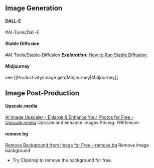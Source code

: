

## Image Generation



#### DALL-E 
#AI-Tools/Dall-E

#### Stable Diffusion
#AI-Tools/Stable-Diffusion
***Exploration:***
[How to Run Stable Diffusion](https://www.datacamp.com/tutorial/how-to-run-stable-diffusion).
#### Midjourney

see [[Productivity/Image gen/Midjourney|Midjourney]]
## Image Post-Production

#### Upscale.media
[AI Image Upscaler - Enlarge & Enhance Your Photos for Free - Upscale.media](https://www.upscale.media/)
Upscale and enhance images
Pricing: FREEmium


#### remove bg
[Remove Background from Image for Free – remove.bg](https://www.remove.bg/)
Remove image background

- Try Clipdrop to remove the background for free.
